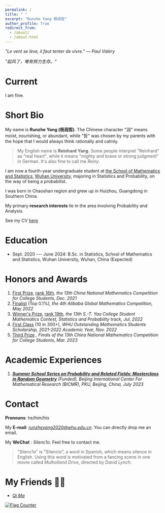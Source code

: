 ```yaml
---
permalink: /
title: " "
excerpt: "Runzhe Yang 杨润哲"
author_profile: True
redirect_from: 
  - /about/
  - /about.html
---
```


*"Le vent se lève, il faut tenter de vivre." ― Paul Valéry*

*"起风了，唯有努力生存。"*

Current
===

I am fine.

Short Bio
===

My name is **Runzhe Yang (杨润哲)**. The Chinese character "润" means moist, nourishing, or abundant, while "哲" was chosen by my parents with the hope that I would always think rationally and calmly.
> My English name is **Reinhard Yang**. Some people interpret "Reinhard" as "real heart", while it means "mighty and brave or strong judgment" in German. It's also fine to call me *Reiny*.

I am now a fourth-year undergraduate student at [the School of Mathematics and Statistics](http://maths.whu.edu.cn/Englishversion/), [Wuhan University](https://en.whu.edu.cn/), majoring in Statistics and Probability, on the way of being a probabilist.

I was born in Chaoshan region and grew up in Huizhou, Guangdong in Southern China.

My primary **research interests** lie in the area involving Probability and Analysis.

See my CV [here](../files/cv.pdf)

Education
===

* Sept. 2020 --- June 2024: B.Sc. in Statistics, School of Mathematics and Statistics, Wuhan University, Wuhan, China (Expected)

Honors and Awards
===

1. [First Prize](../files/awards/CMC.jpg), [rank 16th](../files/awards/cmcrank.pdf)*, the 13th China National Mathematics Competition for College Students, Dec. 2021*
2. [Finalist](https://damo.alibaba.com/events/142) (Top 0.1%)*, the 4th Alibaba Global Mathematics Competition, May 2022*
3. [Winner's Prize](../files/awards/Yau-contest.jpg), [rank 19th](http://yau-contest.com/uploads/file/20220804/20220804000607_65581.pdf)*, the 13th S.-T. Yau College Student Mathematics Contest, Statistics and Probability track, Jul. 2022*
4. [First Class](http://maths.whu.edu.cn/info/1197/18654.htm) (10 in 300+)*, WHU Outstanding Mathematics Students Scholarship, 2021-2022 Academic Year, Nov. 2022*
5. [Third Prize](../files/awards/CMC2.jpg) *, Finals of the 13th China National Mathematics Competition for College Students, Mar. 2023*


Academic Experiences
===

1. ***[Summer School Series on Probability and Related Fields: Masterclass in Random Geometry](https://bicmr.pku.edu.cn/content/show/17-2928.html)** (Funded), Beijing International Center For Mathematical Research
(BICMR), PKU, Beijing, China, July 2023*   

Contact
===

**Pronouns**: he/him/his

My **E-mail**: *runzheyang2020@whu.edu.cn*. You can directly drop me an email. 

My **WeChat** : *Silenc1o*. Feel free to contact me.
>"Silenc1o" is "Silencio", a word in Spanish, which means silence in English. Using this word is motivated from a fancing scene in one movie called *Mulholland Drive*, directed by *David Lynch*.


My Friends 💃🏻 
===

* *[Qi Ma](https://maqi-math.github.io/)*


<a href="https://info.flagcounter.com/NYhr"><img src="https://s01.flagcounter.com/map/NYhr/size_m/txt_000000/border_0F0E0F/pageviews_1/viewers_0/flags_0/" alt="Flag Counter" border="0"></a>
